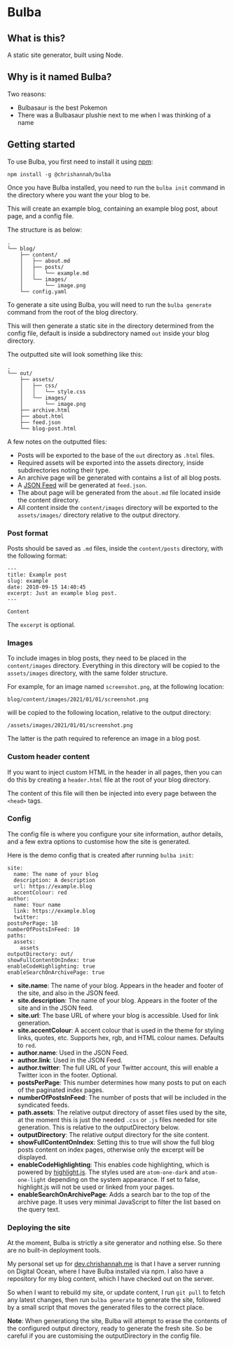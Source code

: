 # Bulba

## What is this?

A static site generator, built using Node.

## Why is it named Bulba?

Two reasons:

- Bulbasaur is the best Pokemon
- There was a Bulbasaur plushie next to me when I was thinking of a name

## Getting started

To use Bulba, you first need to install it using [npm][npm]:

```
npm install -g @chrishannah/bulba
```

Once you have Bulba installed, you need to run the `bulba init` command in the directory where you want the your blog to be.

This will create an example blog, containing an example blog post, about page, and a config file.

The structure is as below:

```
.
└── blog/
    ├── content/
    │   ├── about.md
    │   ├── posts/
    │   │   └── example.md
    │   └── images/
    │       └── image.png
    └── config.yaml
```

To generate a site using Bulba, you will need to run the `bulba generate` command from the root of the blog directory.

This will then generate a static site in the directory determined from the config file, default is inside a subdirectory named `out` inside your blog directory. 

The outputted site will look something like this:

```
.
└── out/
    ├── assets/
    │   ├── css/
    │   │   └── style.css
    │   └── images/
    │       └── image.png
    ├── archive.html
    ├── about.html
    ├── feed.json
    └── blog-post.html
```
A few notes on the outputted files:

- Posts will be exported to the base of the `out` directory as `.html` files.
- Required assets will be exported into the assets directory, inside subdirectories noting their type.
- An archive page will be generated with contains a list of all blog posts.
- A [JSON Feed](https://www.jsonfeed.org) will be generated at `feed.json`.
- The about page will be generated from the `about.md` file located inside the content directory.
- All content inside the `content/images` directory will be exported to the `assets/images/` directory relative to the output directory.

### Post format

Posts should be saved as `.md` files, inside the `content/posts` directory, with the following format:

```
---
title: Example post
slug: example
date: 2010-09-15 14:40:45
excerpt: Just an example blog post.
---

Content
```

The `excerpt` is optional.

### Images

To include images in blog posts, they need to be placed in the `content/images` directory. Everything in this directory will be copied to the `assets/images` directory, with the same folder structure.

For example, for an image named `screenshot.png`, at the following location:

```
blog/content/images/2021/01/01/screenshot.png
```

will be copied to the following location, relative to the output directory:

```
/assets/images/2021/01/01/screenshot.png
```

The latter is the path required to reference an image in a blog post.


### Custom header content

If you want to inject custom HTML in the header in all pages, then you can do this by creating a `header.html` file at the root of your blog directory.

The content of this file will then be injected into every page between the `<head>` tags.


### Config

The config file is where you configure your site information, author details, and a few extra options to customise how the site is generated.

Here is the demo config that is created after running `bulba init`:

```
site:
  name: The name of your blog
  description: A description
  url: https://example.blog
  accentColour: red
author:
  name: Your name
  link: https://example.blog
  twitter: 
postsPerPage: 10
numberOfPostsInFeed: 10
paths: 
  assets:
    assets
outputDirectory: out/
showFullContentOnIndex: true
enableCodeHighlighting: true
enableSearchOnArchivePage: true
```

- **site.name**: The name of your blog. Appears in the header and footer of the site, and also in the JSON feed.
- **site.description**: The name of your blog. Appears in the footer of the site and in the JSON feed.
- **site.url**: The base URL of where your blog is accessible. Used for link generation.
- **site.accentColour**: A accent colour that is used in the theme for styling links, quotes, etc. Supports hex, rgb, and HTML colour names. Defaults to `red`.
- **author.name**: Used in the JSON Feed.
- **author.link**: Used in the JSON Feed.
- **author.twitter**: The full URL of your Twitter account, this will enable a Twitter icon in the footer. Optional.
- **postsPerPage**: This number determines how many posts to put on each of the paginated index pages.
- **numberOfPostsInFeed**: The number of posts that will be included in the syndicated feeds.
- **path.assets**: The relative output directory of asset files used by the site, at the moment this is just the needed `.css` or `.js` files needed for site generation. This is relative to the outputDirectory below.
- **outputDirectory**: The relative output directory for the site content.
- **showFullContentOnIndex**: Setting this to true will show the full blog posts content on index pages, otherwise only the excerpt will be displayed.
- **enableCodeHighlighting**: This enables code highlighting, which is powered by [highlight.js][hjs]. The styles used are `atom-one-dark` and `atom-one-light` depending on the system appearance. If set to false, highlight.js will not be used or linked from your pages.
- **enableSearchOnArchivePage**: Adds a search bar to the top of the archive page. It uses very minimal JavaScript to filter the list based on the query text.

### Deploying the site

At the moment, Bulba is strictly a site generator and nothing else. So there are no built-in deployment tools.

My personal set up for [dev.chrishannah.me][dev] is that I have a server running on Digital Ocean, where I have Bulba installed via npm. I also have a repository for my blog content, which I have checked out on the server. 

So when I want to rebuild my site, or update content, I run `git pull` to fetch any latest changes, then run `bulba generate` to generate the site, followed by a small script that moves the generated files to the correct place.

**Note**: When generationg the site, Bulba will attempt to erase the contents of the configured output directory, ready to generate the fresh site. So be careful if you are customising the outputDirectory in the config file.




[npm]: https://npmjs.com/package/@chrishannah/bulba
[dev]: https://dev.chrishannah.me
[hjs]: https://highlightjs.org